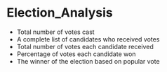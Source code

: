 # Election_Analysis

* Total number of votes cast
* A complete list of candidates who received votes
* Total number of votes each candidate received
* Percentage of votes each candidate won
* The winner of the election based on popular vote
